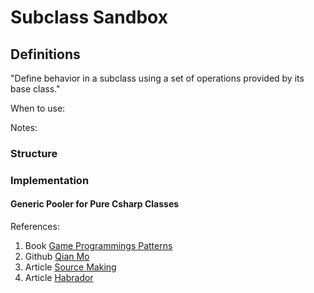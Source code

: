
# Subclass Sandbox

## Definitions

"Define behavior in a subclass using a set of operations provided by its base class."

When to use: 

Notes: 


### Structure

### Implementation 

#### Generic Pooler for Pure Csharp Classes 

References:
1. Book [Game Programmings Patterns](https://gameprogrammingpatterns.com/subclass-sandbox.html)
2. Github [Qian Mo](https://github.com/QianMo/Unity-Design-Pattern/tree/master/Assets/Game%20Programming%20Patterns/SubclassSandbox%20Pattern)
3. Article [Source Making](https://sourcemaking.com/design_patterns/object_pool)
4. Article [Habrador](https://www.habrador.com/tutorials/programming-patterns/11-subclass-sandbox-pattern/)
